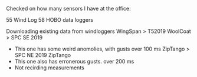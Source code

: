 Checked on how many sensors I have at the office:

55 Wind Log
58 HOBO data loggers

Downloading existing data from windloggers
WingSpan > T52019
WoolCoat > SPC SE 2019
- This one has some weird anomolies, with gusts over 100 ms
ZipTango > SPC NE 2019 ZipTango
- This one also has erronerous gusts. over 200 ms
- Not recirding measurements